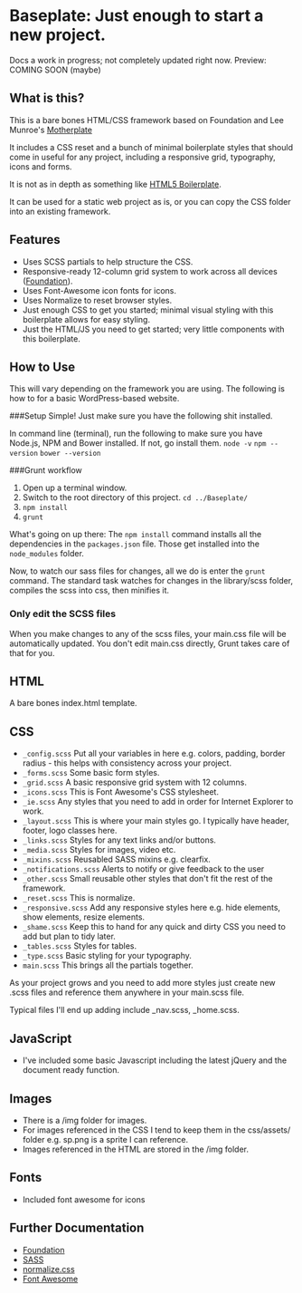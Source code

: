 # Baseplate: Just enough to start a new project.

Docs a work in progress; not completely updated right now.
Preview: COMING SOON (maybe)

## What is this?
This is a bare bones HTML/CSS framework based on Foundation and Lee Munroe's <a href="https://github.com/leemunroe/motherplate">Motherplate</a>

It includes a CSS reset and a bunch of minimal boilerplate styles that should come in useful for any project, including a responsive grid, typography, icons and forms.

It is not as in depth as something like <a href="http://html5boilerplate.com/">HTML5 Boilerplate</a>.

It can be used for a static web project as is, or you can copy the CSS folder into an existing framework.

## Features
* Uses SCSS partials to help structure the CSS.
* Responsive-ready 12-column grid system to work across all devices (<a href="http://foundation.zurb.com">Foundation</a>).
* Uses Font-Awesome icon fonts for icons.
* Uses Normalize to reset browser styles.
* Just enough CSS to get you started; minimal visual styling with this boilerplate allows for easy styling.
* Just the HTML/JS you need to get started; very little components with this boilerplate.

## How to Use
This will vary depending on the framework you are using. The following is how to for a basic WordPress-based website. 

###Setup
Simple! Just make sure you have the following shit installed.

In command line (terminal), run the following to make sure you have Node.js, NPM and Bower installed. If not, go install them. 
`node -v`
`npm --version`
`bower --version`

###Grunt workflow
1. Open up a terminal window.
2. Switch to the root directory of this project. `cd ../Baseplate/`
3. `npm install`
4. `grunt`

What's going on up there:
The `npm install` command installs all the dependencies in the `packages.json` file. Those get installed into the `node_modules` folder.

Now, to watch our sass files for changes, all we do is enter the `grunt` command. The standard task watches for changes in the library/scss folder, compiles the scss into css, then minifies it.

### Only edit the SCSS files
When you make changes to any of the scss files, your main.css file will be automatically updated.
You don't edit main.css directly, Grunt takes care of that for you.

## HTML
A bare bones index.html template.

## CSS
* `_config.scss` Put all your variables in here e.g. colors, padding, border radius - this helps with consistency across your project.
* `_forms.scss` Some basic form styles.
* `_grid.scss` A basic responsive grid system with 12 columns.
* `_icons.scss` This is Font Awesome's CSS stylesheet.
* `_ie.scss` Any styles that you need to add in order for Internet Explorer to work.
* `_layout.scss` This is where your main styles go. I typically have header, footer, logo classes here.
* `_links.scss` Styles for any text links and/or buttons.
* `_media.scss` Styles for images, video etc.
* `_mixins.scss` Reusabled SASS mixins e.g. clearfix.
* `_notifications.scss` Alerts to notify or give feedback to the user
* `_other.scss` Small reusable other styles that don't fit the rest of the framework.
* `_reset.scss` This is normalize.
* `_responsive.scss` Add any responsive styles here e.g. hide elements, show elements, resize elements.
* `_shame.scss` Keep this to hand for any quick and dirty CSS you need to add but plan to tidy later.
* `_tables.scss` Styles for tables.
* `_type.scss` Basic styling for your typography.
* `main.scss` This brings all the partials together.

As your project grows and you need to add more styles just create new .scss files and reference them anywhere in your main.scss file.

Typical files I'll end up adding include _nav.scss, _home.scss.

## JavaScript ##
* I've included some basic Javascript including the latest jQuery and the document ready function.

## Images ##
* There is a /img folder for images.
* For images referenced in the CSS I tend to keep them in the css/assets/ folder e.g. sp.png is a sprite I can reference.
* Images referenced in the HTML are stored in the /img folder.

## Fonts ##
* Included font awesome for icons

## Further Documentation ##
* <a href="http://foundation.zurb.com/docs/">Foundation</a>
* <a href="http://sass-lang.com/">SASS</a>
* <a href="http://necolas.github.com/normalize.css/">normalize.css</a>
* <a href="http://fontawesome.io/">Font Awesome</a>

